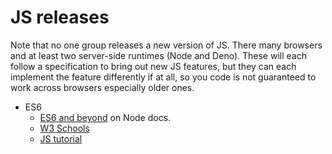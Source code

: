 # JS releases

Note that no one group releases a new version of JS. There many browsers and at least two server-side runtimes (Node and Deno). These will each follow a specification to bring out new JS features, but they can each implement the feature differently if at all, so you code is not guaranteed to work across browsers especially older ones.

- ES6
    - [ES6 and beyond](https://nodejs.org/en/docs/es6/) on Node docs.
    - [W3 Schools](https://www.w3schools.com/Js/js_es6.asp)
    - [JS tutorial](https://www.javascripttutorial.net/es6/)
  
